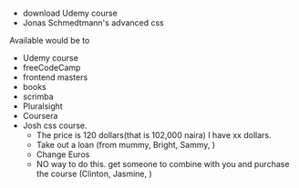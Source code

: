  - download Udemy course 
  -  Jonas Schmedtmann's advanced css 

Available  would be to
- Udemy course 
- freeCodeCamp
- frontend masters
- books
- scrimba
- Pluralsight
- Coursera
- Josh css course. 
   - The price is 120 dollars(that is 102,000 naira) I have xx dollars.
   - Take out a loan (from mummy, Bright, Sammy, )
   - Change Euros
   - NO way to do this. get someone to combine with you and purchase the course
   (Clinton, Jasmine, ) 
